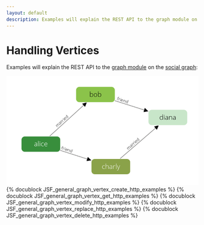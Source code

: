 ```yaml
---
layout: default
description: Examples will explain the REST API to the graph module on the social graph
---
```

Handling Vertices
=================

Examples will explain the REST API to the [graph module](graphs.html) on the [social graph](graphs.html#the-social-graph):

![Social Example Graph](images/social_graph.png)
{% docublock JSF_general_graph_vertex_create_http_examples %}
{% docublock JSF_general_graph_vertex_get_http_examples %}
{% docublock JSF_general_graph_vertex_modify_http_examples %}
{% docublock JSF_general_graph_vertex_replace_http_examples %}
{% docublock JSF_general_graph_vertex_delete_http_examples %}
